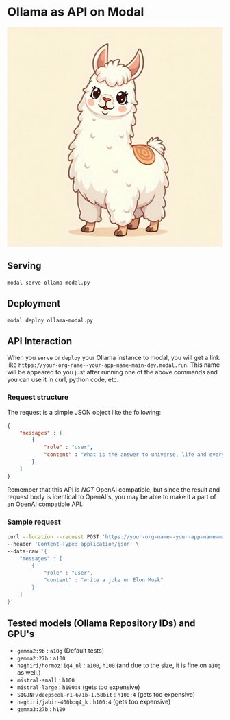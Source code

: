 # Ollama as API on Modal

<p align="center">
    <img src="./llama.jpg" width="512px" height="512px" />
</p>

## Serving 

```
modal serve ollama-modal.py
```

## Deployment

```
modal deploy ollama-modal.py
```

## API Interaction 

When you `serve` or `deploy` your Ollama instance to modal, you will get a link like `https://your-org-name--your-app-name-main-dev.modal.run`. This name will be appeared to you just after running one of the above commands and you can use it in curl, python code, etc. 

### Request structure 

The request is a simple JSON object like the following:

```json
{
    "messages" : [
        {
            "role" : "user",
            "content" : "What is the answer to universe, life and everything?"
        }
    ]
}
```

Remember that this API is _NOT_ OpenAI compatible, but since the result and request body is identical to OpenAI's, you may be able to make it a part of an OpenAI compatible API. 

### Sample request

```bash
curl --location --request POST 'https://your-org-name--your-app-name-main-dev.modal.run' \
--header 'Content-Type: application/json' \
--data-raw '{
    "messages" : [
        {
            "role" : "user",
            "content" : "write a joke on Elon Musk"
        }
    ]
}'
```

## Tested models (Ollama Repository IDs) and GPU's

- `gemma2:9b` : `a10g` (Default tests)
- `gemma2:27b` : `a100`
- `haghiri/hormoz:iq4_nl` : `a100`, `h100` (and due to the size, it is fine on `a10g` as well.)
- `mistral-small` : `h100`
- `mistral-large` : `h100:4` (gets too expensive)
- `SIGJNF/deepseek-r1-671b-1.58bit` : `h100:4` (gets too expensive)
- `haghiri/jabir-400b:q4_k` : `h100:4` (gets too expensive)
- `gemma3:27b` : `h100`